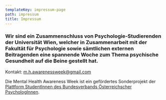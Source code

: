 ```yaml
---
templateKey: impressum-page
path: impressum
title: Impressum
---
```

### Wir sind ein Zusammenschluss von Psychologie-Studierenden der Universität Wien, welcher in Zusammenarbeit mit der Fakultät für Psychologie sowie sämtlichen externen Beitragenden eine spannende Woche zum Thema psychische Gesundheit auf die Beine gestellt hat.

Kontakt: [m.h.awarenessweek@gmail.com](m.h.awarenessweek@gmail.com)

Die Mental Health Awareness Week ist ein gefördertes Sonderprojekt der [](https://oeh.univie.ac.at/)[Plattform StudentInnen des Bundesverbands Österreichscher PsychologInnen](https://www.plast.at).